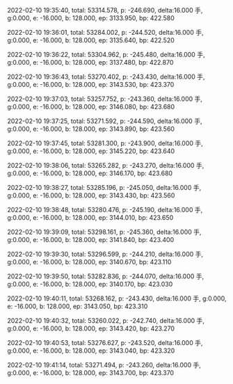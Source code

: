 2022-02-10 19:35:40, total: 53314.578, p: -246.690, delta:16.000 手, g:0.000, e: -16.000, b: 128.000, ep: 3133.950, bp: 422.580

2022-02-10 19:36:01, total: 53284.002, p: -244.520, delta:16.000 手, g:0.000, e: -16.000, b: 128.000, ep: 3135.640, bp: 422.520

2022-02-10 19:36:22, total: 53304.962, p: -245.480, delta:16.000 手, g:0.000, e: -16.000, b: 128.000, ep: 3137.480, bp: 422.870

2022-02-10 19:36:43, total: 53270.402, p: -243.430, delta:16.000 手, g:0.000, e: -16.000, b: 128.000, ep: 3143.530, bp: 423.370

2022-02-10 19:37:03, total: 53257.752, p: -243.360, delta:16.000 手, g:0.000, e: -16.000, b: 128.000, ep: 3146.080, bp: 423.680

2022-02-10 19:37:25, total: 53271.592, p: -244.590, delta:16.000 手, g:0.000, e: -16.000, b: 128.000, ep: 3143.890, bp: 423.560

2022-02-10 19:37:45, total: 53281.300, p: -243.900, delta:16.000 手, g:0.000, e: -16.000, b: 128.000, ep: 3145.220, bp: 423.640

2022-02-10 19:38:06, total: 53265.282, p: -243.270, delta:16.000 手, g:0.000, e: -16.000, b: 128.000, ep: 3146.170, bp: 423.680

2022-02-10 19:38:27, total: 53285.196, p: -245.050, delta:16.000 手, g:0.000, e: -16.000, b: 128.000, ep: 3143.430, bp: 423.560

2022-02-10 19:38:48, total: 53280.476, p: -245.190, delta:16.000 手, g:0.000, e: -16.000, b: 128.000, ep: 3144.010, bp: 423.650

2022-02-10 19:39:09, total: 53298.161, p: -245.360, delta:16.000 手, g:0.000, e: -16.000, b: 128.000, ep: 3141.840, bp: 423.400

2022-02-10 19:39:30, total: 53296.599, p: -244.210, delta:16.000 手, g:0.000, e: -16.000, b: 128.000, ep: 3140.670, bp: 423.110

2022-02-10 19:39:50, total: 53282.836, p: -244.070, delta:16.000 手, g:0.000, e: -16.000, b: 128.000, ep: 3140.170, bp: 423.030

2022-02-10 19:40:11, total: 53268.162, p: -243.430, delta:16.000 手, g:0.000, e: -16.000, b: 128.000, ep: 3143.050, bp: 423.310

2022-02-10 19:40:32, total: 53260.022, p: -242.740, delta:16.000 手, g:0.000, e: -16.000, b: 128.000, ep: 3143.420, bp: 423.270

2022-02-10 19:40:53, total: 53276.627, p: -243.520, delta:16.000 手, g:0.000, e: -16.000, b: 128.000, ep: 3143.040, bp: 423.320

2022-02-10 19:41:14, total: 53271.494, p: -243.260, delta:16.000 手, g:0.000, e: -16.000, b: 128.000, ep: 3143.700, bp: 423.370